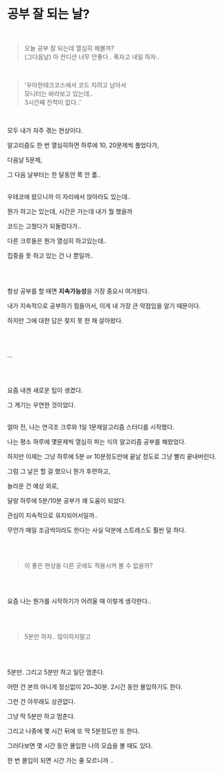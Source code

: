 # 공부 잘 되는 날?

<br>  

>오늘 공부 잘 되는데 열심히 해볼까?  
>(그다음날) 아 컨디션 너무 안좋다.. 푹자고 내일 하자.. 

<br>

>'우아한테크코스에서 코드 치려고 남아서   
모니터는 바라보고 있는데..   
3시간째 진척이 없다..' 

<br>

모두 내가 자주 겪는 현상이다.

알고리즘도 한 번 열심히하면 하루에 10, 20문제씩 풀었다가,  

다음날 5문제,  

그 다음 날부터는 한 달동안 쭉 안 풂..  
  <br>
  
우테코에 왔으니까 이 자리에서 앉아라도 있는데..

뭔가 하고는 있는데, 시간은 가는데 내가 뭘 했을까    

코드는 고쳤다가 되돌렸다가..  

다른 크루들은 뭔가 열심히 하고있는데..

집중을 못 하고 있는 건 나 뿐일까..  

<br>  

<br>
  
항상 공부를 할 때면 **지속가능성**을 가장 중요시 여겨왔다.

내가 지속적으로 공부하기 힘들어서, 이게 내 가장 큰 약점임을 알기 때문이다.  

하지만 그에 대한 답은 찾지 못 한 채 살아왔다.  

<br>

<br>

...  
<br>

<br>

요즘 내겐 새로운 팁이 생겼다.   

그 계기는 우연한 것이었다.  

<br>
얼마 전, 나는 연극조 크루와 1일 1문제알고리즘 스터디를 시작했다.  

나는 평소 하루에 몇문제씩 열심히 파는 식의 알고리즘 공부를 해왔었다.  

하지만 이제는 그냥 하루에 5분 or 10분정도만에 끝날 정도로 그냥 빨리 끝내버린다.  

그럼 그 날은 할 걸 했으니 뭔가 후련하고,

놀라운 건 예상 외로,  

달랑 하루에 5분/10분 공부가 꽤 도움이 되었다.  

관심이 지속적으로 유지되어서일까..  

무언가 매일 조금씩이라도 한다는 사실 덕분에 스트레스도 훨씬 덜 하다.  

<br>  
<br>

> 이 좋은 현상을 다른 곳에도 적용시켜 볼 수 없을까?  

<br>
<br>

요즘 나는 뭔가를 시작하기가 어려울 때 이렇게 생각한다..   
  
<br>
<br>

> 5분만 하자.. 많이하지말고

<br>
<br>

5분만. 그리고 5분만 하고 일단 멈춘다.  

어떤 건 본의 아니게 정신없이 20~30분. 2시간 동안 몰입하기도 한다.  

그런 건 아무래도 상관없다. 

그냥 딱 5분만 하고 멈춘다.  

그리고 나중에 몇 시간 뒤에 또 딱 5분정도만 또 한다.  

그러다보면 몇 시간 동안 몰입한 나의 모습을 볼 때도 있다.

한 번 몰입이 되면 시간 가는 줄 모르니까 ..
